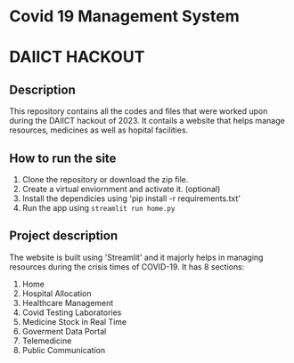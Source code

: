# Covid 19 Management System
# DAIICT HACKOUT

## Description

This repository contains all the codes and files that were worked upon during the DAIICT hackout of 2023. It contails a website that helps manage resources, medicines as well as hopital facilities.

## How to run the site

1. Clone the repository or download the zip file.
2. Create a virtual enviornment and activate it. (optional)
3. Install the dependicies using 'pip install -r requirements.txt'
4. Run the app using `streamlit run home.py`
   
## Project description

The website is built using 'Streamlit' and it majorly helps in managing resources during the crisis times of COVID-19. 
It has 8 sections:
1. Home
2. Hospital Allocation
3. Healthcare Management
4. Covid Testing Laboratories
5. Medicine Stock in Real Time
6. Goverment Data Portal
7. Telemedicine
8. Public Communication
